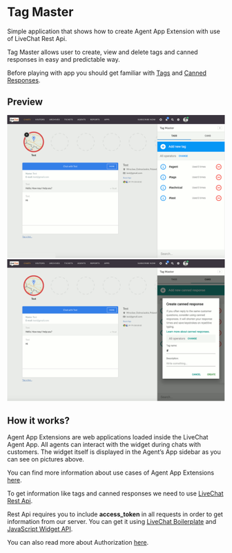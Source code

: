 ﻿# Tag Master

Simple application that shows how to create Agent App Extension with use of LiveChat Rest Api.

Tag Master allows user to create, view and delete tags and canned responses in easy and predictable way.

Before playing with app you should get familiar with [Tags](https://www.livechatinc.com/kb/tagging-chats-and-tickets/) and [Canned Responses](https://www.livechatinc.com/kb/canned-responses/).

## Preview

![Alt Text](https://raw.githubusercontent.com/venits/react-native-router-flux/master/tag-master-preview1.png)
![Alt Text](https://raw.githubusercontent.com/venits/react-native-router-flux/master/tag-master-preview2.png)

## How it works?

Agent App Extensions are web applications loaded inside the LiveChat Agent App. All agents can interact with the widget during chats with customers. The widget itself is displayed in the Agent’s App sidebar as you can see on pictures above.

You can find more information about use cases of Agent App Extensions [here](https://docs.livechatinc.com/agent-app-widgets/).

To get information like tags and canned responses we need to use [LiveChat Rest Api](https://docs.livechatinc.com/rest-api/).

Rest Api requires you to include **access_token** in all requests in order to get information from our server. You can get it using [LiveChat Boilerplate](https://docs.livechatinc.com/boilerplate/) and [JavaScript Widget API](https://docs.livechatinc.com/agent-app-widgets/#javascript-api).

You can also read more about Authorization [here](https://docs.livechatinc.com/authorization/).





